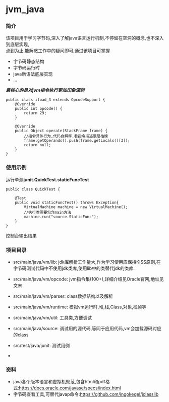 # jvm_java

### 简介

该项目用于学习字节码,深入了解java语言运行机制,不停留在空洞的概念,也不深入到底层实现,  
点到为止,能解惑工作中的疑问即可,通过该项目可掌握

- 字节码静态结构
- 字节码运行时
- java新语法底层实现
- ...

***最核心的是对jvm指令执行更加印象深刻***

    public class iload_3 extends OpcodeSupport {
        @Override
        public int opcode() {
            return 29;
        }
    
        @Override
        public Object operate(StackFrame frame) {
            //指令具体行为,代码自解释,看指令描述很是枯燥
            frame.getOperands().push(frame.getLocals()[3]);
            return null;
        }
    }
    
### 使用示例

运行单测**junit.QuickTest.staticFuncTest**

    public class QuickTest {
    
        @Test
        public void staticFuncTest() throws Exception{
            VirtualMachine machine = new VirtualMachine();
            //执行类需要包含main方法
            machine.run("source.StaticFunc");
        }
    }

控制台输出结果

### 项目目录

- src/main/java/vm/lib: jdk库解析工作量大,作为学习使用应保持KISS原则,在字节码测试代码中不使用jdk类库,使用lib中的类替代jdk的类库.
- src/main/java/vm/opcode: jvm指令集(100+),详细介绍见Oracle官网,地址见文末
- src/main/java/vm/parser: class数据结构以及解析
- src/main/java/vm/runtime: 模拟vm运行时,堆,栈,Class,对象,栈帧等
- src/main/java/vm/util: 工具类,方便调试
- src/main/java/source: 调试用的源代码,等同于应用代码,vm会加载源码对应的class

- src/test/java/junit: 测试用例
-

### 资料
- java各个版本语言和虚拟机规范,包含html和pdf格式:https://docs.oracle.com/javase/specs/index.html
- 字节码查看工具,可替代javap命令:https://github.com/ingokegel/jclasslib

